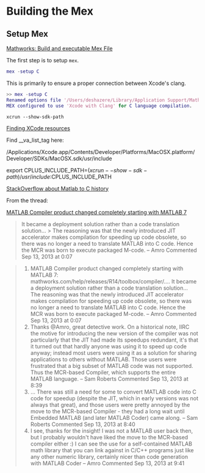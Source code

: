 # Building the Mex

## Setup Mex

[Mathworks: Build and executable Mex File](https://www.mathworks.com/help/matlab/matlab_external/build-an-executable-mex-file.html)

The first step is to setup `mex`.

```matlab
mex -setup C
```

This is primarily to ensure a proper connection between Xcode's clang.

```matlab
>> mex -setup C
Renamed options file '/Users/deshazere/Library/Application Support/MathWorks/MATLAB/R2024a/mex_C_maca64.xml' to '/Users/deshazere/Library/Application Support/MathWorks/MATLAB/R2024a/mex_C_maca64_backup.xml'.
MEX configured to use 'Xcode with Clang' for C language compilation.
```

```Xcode
xcrun --show-sdk-path
```

[Finding XCode resources](https://andreasfertig.blog/2021/02/clang-and-gcc-on-macos-catalina-finding-the-include-paths/)

Find __va_list_tag here:

/Applications/Xcode.app/Contents/Developer/Platforms/MacOSX.platform/Developer/SDKs/MacOSX.sdk/usr/include


export CPLUS_INCLUDE_PATH=$(xcrun --show-sdk-path)/usr/include:$CPLUS_INCLUDE_PATH


[StackOverflow about Matlab to C history](https://stackoverflow.com/questions/18775627/what-does-the-mex-pragma-do)

From the thread:

[MATLAB Compiler product changed completely starting with MATLAB 7](http://www.mathworks.com/help/releases/R14/toolbox/compiler/ch01intro5.html#42226)

> It became a deployment solution rather than a code translation solution... > The reasoning was that the newly introduced JIT accelerator makes compilation for speeding up code obsolete, so there was no longer a need to translate MATLAB into C code. Hence the MCR was born to execute packaged M-code. –
> Amro
> Commented Sep 13, 2013 at 0:07


> 1. MATLAB Compiler product changed completely starting with MATLAB 7: mathworks.com/help/releases/R14/toolbox/compiler/…. It became a deployment solution rather than a code translation solution... The reasoning was that the newly introduced JIT accelerator makes compilation for speeding up code obsolete, so there was no longer a need to translate MATLAB into C code. Hence the MCR was born to execute packaged M-code. –
> Amro
> Commented Sep 13, 2013 at 0:07
> 2. Thanks @Amro, great detective work. On a historical note, IIRC the motive for introducing the new version of the compiler was not particularly that the JIT had made its speedups redundant, it's that it turned out that hardly anyone was using it to speed up code anyway; instead most users were using it as a solution for sharing applications to others without MATLAB. Those users were frustrated that a big subset of MATLAB code was not supported. Thus the MCR-based Compiler, which supports the entire MATLAB language. –
> Sam Roberts
> Commented Sep 13, 2013 at 8:39
> 3. ... There was still a need for some to convert MATLAB code into C code for speedup (despite the JIT, which in early versions was not always that great), and those users were pretty annoyed by the move to the MCR-based Compiler - they had a long wait until Embedded MATLAB (and later MATLAB Coder) came along. –
> Sam Roberts
> Commented Sep 13, 2013 at 8:40
> 4. I see, thanks for the insight! I was not a MATLAB user back then, but I probably wouldn't have liked the move to the MCR-based compiler either :) I can see the use for a self-contained MATLAB math library that you can link against in C/C++ programs just like any other numeric library, certainly nicer than code generation with MATLAB Coder –
> Amro
> Commented Sep 13, 2013 at 9:41
